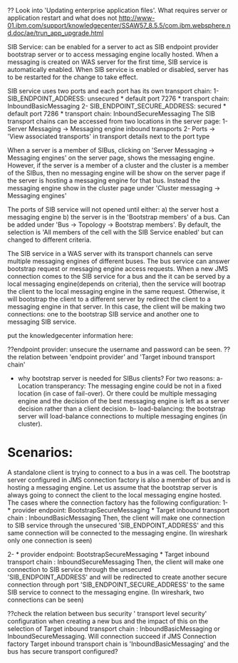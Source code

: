 ?? Look into 'Updating enterprise application files'.  What requires server or application restart and what does not
http://www-01.ibm.com/support/knowledgecenter/SSAW57_8.5.5/com.ibm.websphere.nd.doc/ae/trun_app_upgrade.html

SIB Service: can be enabled for a server to act as SIB endpoint provider bootstrap server or to access messaging engine locally hosted.  When a messaging is created on WAS server for the first time, SIB service is automatically enabled.  When SIB service is enabled or disabled, server has to be restarted for the change to take effect.

SIB service uses two ports and each port has its own transport chain:
1- SIB_ENDPOINT_ADDRESS: unsecured
	* default port 7276
	* transport chain: InboundBasicMessaging
2- SIB_ENDPOINT_SECURE_ADDRESS: secured
	* default port 7286
	* transport chain: InboundSecureMessaging 
The SIB transport chains can be accessed from two locations in the server page:
	1- Server Messaging -> Messaging engine inbound transports
	2- Ports -> 'View associated transports' in transport details next to the port type
	

When a server is a member of SIBus, clicking on 'Server Messaging -> Messaging engines' on the server page, shows the messaging engine.
However, if the server is a member of a cluster and the cluster is a member of the SIBus, then no messaging engine will be show on the server page if the server is hosting a messaging engine for that bus.  Instead the messaging engine show in the cluster page under 'Cluster messaging -> Messaging engines'

The ports of SIB service will not opened until either:
	a) the server host a messaging engine
	b) the server is in the 'Bootstrap members' of a bus.  Can be added under 'Bus -> Topology -> Bootstrap members'.  By default, the selection is 'All members of the cell with the SIB Service enabled' but can changed to different criteria.
	
The SIB service in a WAS server with its transport channels can serve multiple messaging engines of different buses.  The bus service can answer bootstrap request or messaging engine access requests.  When a new JMS connection comes to the SIB service for a bus and the it can be served by a local messaging engine(depends on criteria), then the service will bootrap the client to the local messaging engine in the same request.  Otherwise, it will bootstrap the client to a different server by redirect the client to a messaging engine in that server.  In this case, the client will be making two connections: one to the bootstrap SIB service and another one to messaging SIB service.

put the knowledgecenter information here:

??endpoint provider: unsecure the username and password can be seen.  ??the relation between 'endpoint provider' and 'Target inbound transport chain' 

* why bootstrap server is needed for SIBus clients? For two reasons:
	a- Location transperancy: The messaging engine could be not in a fixed location (in case of fail-over).  Or there could be multiple messaging engine and the decision of the best messaging engine is left as a server decision rather than a client decision.
	b- load-balancing: the bootstrap server will load-balance connections to multiple messaging engines (in cluster).

Scenarios:
==========
A standalone client is trying to connect to a bus in a was cell.  The bootstrap server configured in JMS connection factory is also a member of bus and is hosting a messaging engine.  Let us assume that the bootstrap server is always going to connect the client to the local messaging engine hosted.  The cases where the connection factory has the following configuration:
1- 
	* provider endpoint: BootstrapSecureMessaging
	* Target inbound transport chain : InboundBasicMessaging
	Then, the client will make one connection to SIB service through the unsecured 'SIB_ENDPOINT_ADDRESS' and this same connection will be connected to the messaging engine. (In wireshark only one connection is seen)
	
2-
	* provider endpoint: BootstrapSecureMessaging
	* Target inbound transport chain : InboundSecureMessaging
	Then, the client will make one connection to SIB service through the unsecured 'SIB_ENDPOINT_ADDRESS' and will be redirected to create another secure connection through port 'SIB_ENDPOINT_SECURE_ADDRESS' to the same SIB service to connect to the messaging engine.  (In wireshark, two connections can be seen)

??check the relation between bus security ' transport level security' configuration when creating a new bus and the impact of this on the selection of Target inbound transport chain : InboundBasicMessaging or InboundSecureMessaging.  Will connection succeed if JMS Connection factory Target inbound transport chain is 'InboundBasicMessaging' and the bus has secure transport configured?
	
